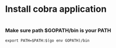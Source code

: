 # Install cobra application

``` go install github.com/spf13/cobra-cli@latest
```

### Make sure path $GOPATH/bin is your PATH
```
export PATH=$PATH:$(go env GOPATH)/bin
```
